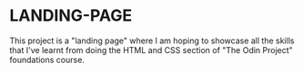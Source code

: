 # LANDING-PAGE
This project is a "landing page" where I am hoping
to showcase all the skills that I've learnt from
doing the HTML and CSS section of "The Odin Project"
foundations course.

